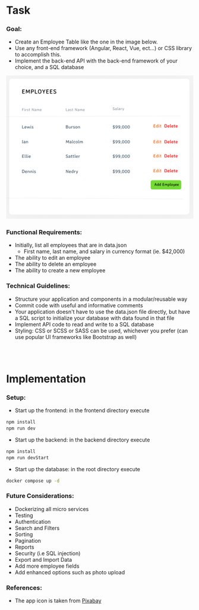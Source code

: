# Task

### Goal:

- Create an Employee Table like the one in the image below.
- Use any front-end framework (Angular, React, Vue, ect...) or CSS library to accomplish this.
- Implement the back-end API with the back-end framework of your choice, and a SQL database

![sample implementation](frontend/public/example_ui.png)

### Functional Requirements:

- Initially, list all employees that are in data.json
  - First name, last name, and salary in currency format (ie. $42,000)
- The ability to edit an employee
- The ability to delete an employee
- The ability to create a new employee

### Technical Guidelines:

- Structure your application and components in a modular/reusable way
- Commit code with useful and informative comments
- Your application doesn't have to use the data.json file directly, but have a SQL script to initialize your database with data found in that file
- Implement API code to read and write to a SQL database
- Styling: CSS or SCSS or SASS can be used, whichever you prefer (can use popular UI frameworks like Bootstrap as well)

<br />
<br />

# Implementation

### Setup:

- Start up the frontend: in the frontend directory execute

```bash
npm install
npm run dev
```

- Start up the backend: in the backend directory execute

```bash
npm install
npm run devStart
```

- Start up the database: in the root directory execute

```bash
docker compose up -d
```

### Future Considerations:

- Dockerizing all micro services
- Testing
- Authentication
- Search and Filters
- Sorting
- Pagination
- Reports
- Security (i.e SQL injection)
- Export and Import Data
- Add more employee fields
- Add enhanced options such as photo upload

### References:

- The app icon is taken from [Pixabay](https://pixabay.com/vectors/social-media-network-people-5508549/)
